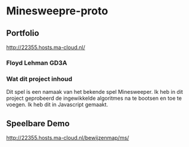 # Minesweepre-proto

<h2>Portfolio</h2>

http://22355.hosts.ma-cloud.nl/


<h3>Floyd Lehman 
GD3A</h3>

<h3>Wat dit project inhoud</h3>
Dit spel is een namaak van het bekende spel Minesweeper.
Ik heb in dit project geprobeerd de ingewikkelde algoritmes na te bootsen en toe te voegen.
Ik heb dit in Javascript gemaakt.

<h2>Speelbare Demo</h2>

http://22355.hosts.ma-cloud.nl/bewijzenmap/ms/
